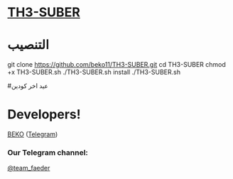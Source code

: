 # [TH3-SUBER](https://telegram.me/TEAM_FAEDER)


# التنصيب

git clone https://github.com/beko11/TH3-SUBER.git
cd TH3-SUBER
chmod +x TH3-SUBER.sh
./TH3-SUBER.sh install
./TH3-SUBER.sh


 #عيد اخر كودين
 
 
# Developers!

[BEKO](https://github.com/BEKO11) ([Telegram](https://telegram.me/d_1_t))
### Our Telegram channel:

[@team_faeder](https://telegram.me/team_faeder)

